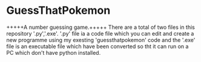 # GuessThatPokemon
+++++A number guessing game.+++++
There are a total of two files in this repository '.py','.exe'. '.py' file ia a code file which you can edit and create a new programme using my exesting 'guessthatpokemon' code and the '.exe' file is an executable file which have been converted so tht it can run on a PC which don't have python installed.
